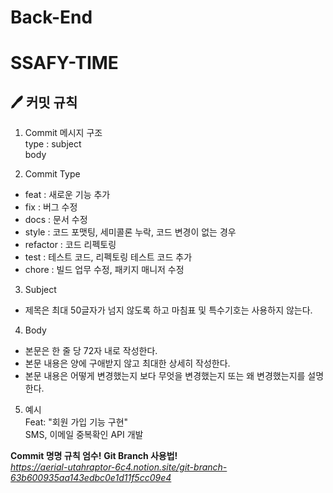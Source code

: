 # Back-End
# SSAFY-TIME

## 🖊 커밋 규칙
1. Commit 메시지 구조  
type : subject  
body 

2. Commit Type
- feat : 새로운 기능 추가
- fix : 버그 수정
- docs : 문서 수정
- style : 코드 포맷팅, 세미콜론 누락, 코드 변경이 없는 경우
- refactor : 코드 리펙토링
- test : 테스트 코드, 리펙토링 테스트 코드 추가
- chore : 빌드 업무 수정, 패키지 매니저 수정

3. Subject
- 제목은 최대 50글자가 넘지 않도록 하고 마침표 및 특수기호는 사용하지 않는다.

4. Body
- 본문은 한 줄 당 72자 내로 작성한다.
- 본문 내용은 양에 구애받지 않고 최대한 상세히 작성한다.
- 본문 내용은 어떻게 변경했는지 보다 무엇을 변경했는지 또는 왜 변경했는지를 설명한다.

5. 예시  
Feat: "회원 가입 기능 구현"  
SMS, 이메일 중복확인 API 개발

**Commit 명명 규칙 엄수!**
**Git Branch 사용법!**  
*https://aerial-utahraptor-6c4.notion.site/git-branch-63b600935aa143edbc0e1d11f5cc09e4*
